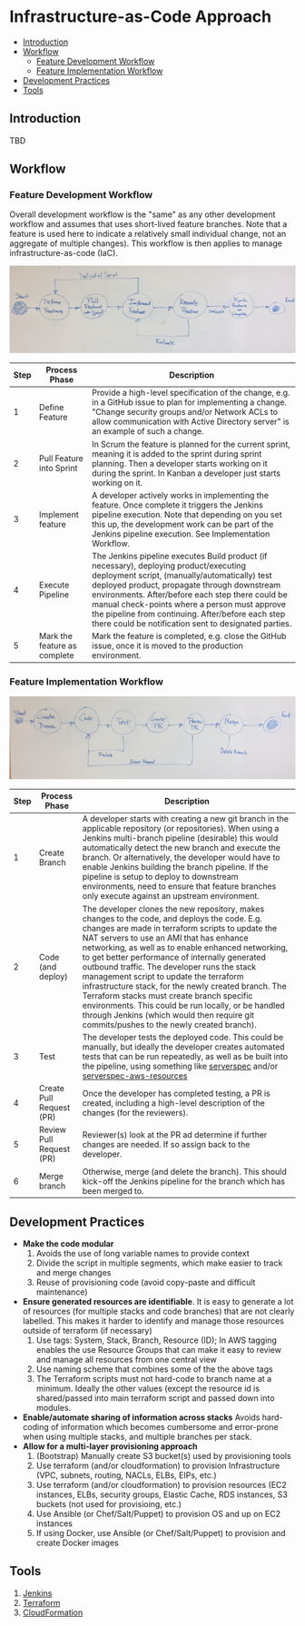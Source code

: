 
# Infrastructure-as-Code Approach

+ [Introduction](#intro)
+ [Workflow](#workflow)
   - [Feature Development Workflow](#dev-workflow)
   - [Feature Implementation Workflow](#impl-workflow)
+ [Development Practices](#practices)
+ [Tools](#tools)

## <a id="intro"></a>Introduction

TBD


## <a id="workflow"></a>Workflow

### <a id="dev-workflow"></a>Feature Development Workflow

Overall development workflow is the "same" as any other development workflow
and assumes that uses short-lived feature branches. Note that a feature is
used here to indicate a relatively small individual change, not an aggregate
of multiple changes). This workflow is then applies to manage
infrastructure-as-code (IaC).

![xxx](./FeatureDevelopmentWorkflow.png)

|Step|Process Phase              |Description                                 |
|----|---------------------------|--------------------------------------------|
| 1  | Define Feature            |Provide a high-level specification of the change, e.g. in a GitHub issue to plan for implementing a change. "Change security groups and/or Network ACLs to allow communication with Active Directory server" is an example of such a change.|
| 2  | Pull Feature into Sprint  |In Scrum the feature is planned for the current sprint, meaning it is added to the sprint during sprint planning. Then a developer starts working on it during the sprint. In Kanban a developer just starts working on it.|
| 3  | Implement feature	       |A developer actively works in implementing the feature. Once complete it triggers the Jenkins pipeline execution. Note that depending on you set this up, the development work can be part of the Jenkins pipeline execution. See Implementation Workflow.|
| 4  | Execute Pipeline          |The Jenkins pipeline executes Build product (if necessary), deploying product/executing deployment script, (manually/automatically)  test deployed product, propagate through downstream environments. After/before each step there could be manual check-points where a person must approve the pipeline from  continuing. After/before each step there could be notification sent to designated parties.|
| 5  | Mark the feature as complete|Mark the feature is completed, e.g. close the GitHub issue, once it is moved to the production environment.|


### <a id="impl-workflow"></a>Feature Implementation Workflow

![xxx](./FeatureImplementationWorkflow.png)


|Step|Process Phase              |Description                                 |
|----|---------------------------|--------------------------------------------|
| 1  | Create Branch             |A developer starts with creating a new git branch in the applicable repository (or repositories). When using a Jenkins multi-branch pipeline (desirable) this would automatically detect the new branch and execute the branch. Or alternatively, the developer would have to enable Jenkins building the branch pipeline. If the pipeline is setup to deploy to downstream environments, need to ensure that feature branches only execute against an upstream environment.|
| 2	 | Code (and deploy)         |The developer clones the new repository, makes changes to the code, and deploys the code. E.g. changes are made in terraform scripts to update the NAT servers to use an AMI that has enhance networking, as well as to enable enhanced networking, to get better performance of internally generated outbound traffic. The developer runs the stack management script to update the terraform infrastructure stack, for the newly created branch. The Terraform stacks must create branch specific environments. This could be run locally, or be handled through Jenkins (which would then require git commits/pushes to the newly created branch).|
| 3	 | Test                      |The developer tests the deployed code. This could be manually, but ideally the developer creates automated tests that can be run repeatedly, as well as be built into the pipeline, using something like [serverspec](http://serverspec.org/) and/or [serverspec-aws-resources](https://github.com/stelligent/serverspec-aws-resources)|
| 4  |Create Pull Request (PR)   |Once the developer has completed testing, a PR is created, including a high-level description of the changes (for the reviewers).|
| 5  |Review Pull Request (PR)   |Reviewer(s) look at the PR ad determine if further changes are needed. If so assign back to the developer.|
| 6  |Merge branch               |Otherwise, merge (and delete the branch). This should kick-off the Jenkins pipeline for the branch which has been merged to.|


## <a id="practices"></a>Development Practices

+  __Make the code modular__
   1. Avoids the use of long variable names to provide context
   2. Divide the script in multiple segments, which make easier to track and
      merge changes
   3. Reuse of provisioning code (avoid copy-paste and difficult maintenance)
+  __Ensure generated resources are identifiable__. It is easy to generate a
  lot of resources (for multiple stacks and code branches) that are not clearly
  labelled. This makes it harder to identify and manage those resources outside
  of terraform (if necessary)
   1. Use tags: System, Stack, Branch, Resource (ID); In AWS tagging enables
      the use Resource Groups that can make it easy to review and manage all
      resources from one central view
   2. Use naming scheme that combines some of the the above tags
      <System>_<Branch>_<Resource>
   3. The Terraform scripts must not hard-code to branch name at a minimum.
      Ideally the other values (except the resource id is shared/passed into
      main terraform script and passed down into modules.
+ __Enable/automate sharing of information across stacks__
   Avoids hard-coding of information which becomes cumbersome and
   error-prone when using multiple stacks, and multiple branches per
   stack.
+ __Allow for a multi-layer provisioning approach__
   1. (Bootstrap) Manually create S3 bucket(s) used by provisioning tools
   2. Use terraform (and/or cloudformation) to provision Infrastructure
      (VPC, subnets, routing, NACLs, ELBs, EIPs, etc.)
   3. Use terraform (and/or cloudformation) to provision resources
      (EC2 instances, ELBs, security groups, Elastic Cache, RDS instances,
       S3 buckets (not used for provisioing, etc.)
   4. Use Ansible (or Chef/Salt/Puppet) to provision OS and up on
      EC2 instances
   5. If using Docker, use Ansible (or Chef/Salt/Puppet) to provision and
      create Docker images




## <a id="tools"></a>Tools

1. [Jenkins](./jenkins/README.md)
2. [Terraform](./terraform/README.md)
3. [CloudFormation](./cloudformation/README.md)
